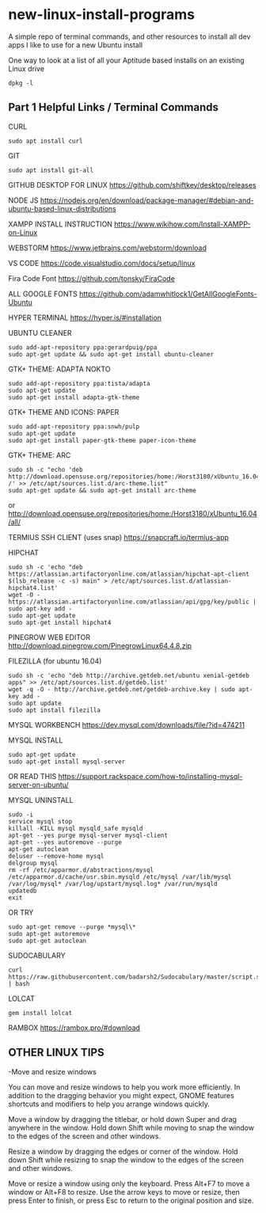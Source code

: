 # new-linux-install-programs
A simple repo of terminal commands, and other resources to install all dev apps I like to use for a new Ubuntu install

One way to look at a list of all your Aptitude based installs on an existing Linux drive
```
dpkg -l
```

## Part 1 Helpful Links / Terminal Commands

CURL
```
sudo apt install curl
```

GIT
```
sudo apt install git-all
```

GITHUB DESKTOP FOR LINUX
https://github.com/shiftkey/desktop/releases

NODE JS
https://nodejs.org/en/download/package-manager/#debian-and-ubuntu-based-linux-distributions

XAMPP INSTALL INSTRUCTION
https://www.wikihow.com/Install-XAMPP-on-Linux

WEBSTORM
https://www.jetbrains.com/webstorm/download

VS CODE
https://code.visualstudio.com/docs/setup/linux

Fira Code Font
https://github.com/tonsky/FiraCode

ALL GOOGLE FONTS
https://github.com/adamwhitlock1/GetAllGoogleFonts-Ubuntu

HYPER TERMINAL
https://hyper.is/#installation

UBUNTU CLEANER
```
sudo add-apt-repository ppa:gerardpuig/ppa
sudo apt-get update && sudo apt-get install ubuntu-cleaner
```

GTK+ THEME: ADAPTA NOKTO
```
sudo add-apt-repository ppa:tista/adapta
sudo apt-get update
sudo apt-get install adapta-gtk-theme
```

GTK+ THEME AND ICONS: PAPER
```
sudo add-apt-repository ppa:snwh/pulp
sudo apt-get update
sudo apt-get install paper-gtk-theme paper-icon-theme
```

GTK+ THEME: ARC
```
sudo sh -c "echo 'deb http://download.opensuse.org/repositories/home:/Horst3180/xUbuntu_16.04/ /' >> /etc/apt/sources.list.d/arc-theme.list"
sudo apt-get update && sudo apt-get install arc-theme
```
or
http://download.opensuse.org/repositories/home:/Horst3180/xUbuntu_16.04/all/

TERMIUS SSH CLIENT (uses snap)
https://snapcraft.io/termius-app

HIPCHAT
```
sudo sh -c 'echo "deb https://atlassian.artifactoryonline.com/atlassian/hipchat-apt-client $(lsb_release -c -s) main" > /etc/apt/sources.list.d/atlassian-hipchat4.list'
wget -O - https://atlassian.artifactoryonline.com/atlassian/api/gpg/key/public | sudo apt-key add -
sudo apt-get update
sudo apt-get install hipchat4
```
PINEGROW WEB EDITOR
http://download.pinegrow.com/PinegrowLinux64.4.8.zip

FILEZILLA (for ubuntu 16.04)
```
sudo sh -c 'echo "deb http://archive.getdeb.net/ubuntu xenial-getdeb apps" >> /etc/apt/sources.list.d/getdeb.list'
wget -q -O - http://archive.getdeb.net/getdeb-archive.key | sudo apt-key add -
sudo apt update
sudo apt install filezilla
```

MYSQL WORKBENCH
https://dev.mysql.com/downloads/file/?id=474211

MYSQL INSTALL
```
sudo apt-get update
sudo apt-get install mysql-server
```
OR READ THIS
https://support.rackspace.com/how-to/installing-mysql-server-on-ubuntu/

MYSQL UNINSTALL
```
sudo -i
service mysql stop
killall -KILL mysql mysqld_safe mysqld
apt-get --yes purge mysql-server mysql-client
apt-get --yes autoremove --purge
apt-get autoclean
deluser --remove-home mysql
delgroup mysql
rm -rf /etc/apparmor.d/abstractions/mysql /etc/apparmor.d/cache/usr.sbin.mysqld /etc/mysql /var/lib/mysql /var/log/mysql* /var/log/upstart/mysql.log* /var/run/mysqld
updatedb
exit
```
OR TRY
```
sudo apt-get remove --purge *mysql\*
sudo apt-get autoremove
sudo apt-get autoclean
```
SUDOCABULARY
```
curl https://raw.githubusercontent.com/badarsh2/Sudocabulary/master/script.sh | bash
```
LOLCAT
```
gem install lolcat
```
RAMBOX
https://rambox.pro/#download

## OTHER LINUX TIPS

-Move and resize windows

You can move and resize windows to help you work more efficiently. In addition to the dragging behavior you might expect, GNOME features shortcuts and modifiers to help you arrange windows quickly.

Move a window by dragging the titlebar, or hold down Super and drag anywhere in the window. Hold down Shift while moving to snap the window to the edges of the screen and other windows.

Resize a window by dragging the edges or corner of the window. Hold down Shift while resizing to snap the window to the edges of the screen and other windows.

Move or resize a window using only the keyboard. Press Alt+F7 to move a window or Alt+F8 to resize. Use the arrow keys to move or resize, then press Enter to finish, or press Esc to return to the original position and size.




